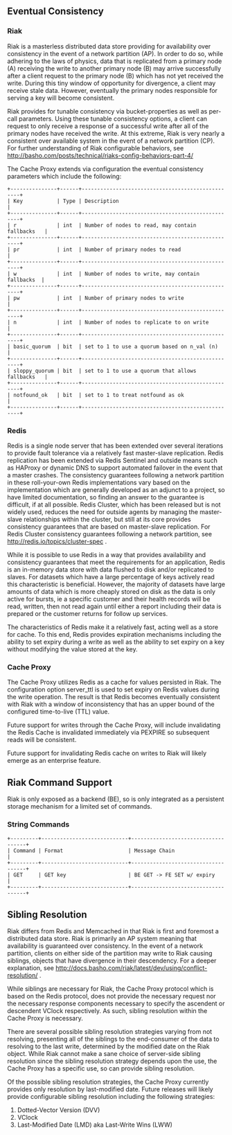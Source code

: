 ## Eventual Consistency

### Riak

Riak is a masterless distributed data store providing for availability over
consistency in the event of a network partition (AP). In order to do so, while
adhering to the laws of physics, data that is replicated from a primary node (A)
receiving the write to another primary node (B) may arrive successfully after a
client request to the primary node (B) which has not yet received the write.
During this tiny window of opportunity for divergence, a client may receive
stale data. However, eventually the primary nodes responsible for serving
a key will become consistent.

Riak provides for tunable consistency via bucket-properties as well as per-call
parameters. Using these tunable consistency options, a client can request to
only receive a response of a successful write after all of the primary nodes
have received the write. At this extreme, Riak is very nearly a consistent
over available system in the event of a network partition (CP).  For further
understanding of Riak configurable behaviors, see
http://basho.com/posts/technical/riaks-config-behaviors-part-4/

The Cache Proxy extends via configuration the eventual consistency parameters
which include the following:

    +---------------+------+--------------------------------------------------+
    | Key           | Type | Description                                      |
    +---------------+------+--------------------------------------------------+
    | r             | int  | Number of nodes to read, may contain fallbacks   |
    +---------------+------+--------------------------------------------------+
    | pr            | int  | Number of primary nodes to read                  |
    +---------------+------+--------------------------------------------------+
    | w             | int  | Number of nodes to write, may contain fallbacks  |
    +---------------+------+--------------------------------------------------+
    | pw            | int  | Number of primary nodes to write                 |
    +---------------+------+--------------------------------------------------+
    | n             | int  | Number of nodes to replicate to on write         |
    +---------------+------+--------------------------------------------------+
    | basic_quorum  | bit  | set to 1 to use a quorum based on n_val (n)      |
    +---------------+------+--------------------------------------------------+
    | sloppy_quorum | bit  | set to 1 to use a quorum that allows fallbacks   |
    +---------------+------+--------------------------------------------------+
    | notfound_ok   | bit  | set to 1 to treat notfound as ok                 |
    +---------------+------+--------------------------------------------------+


### Redis

Redis is a single node server that has been extended over several iterations
to provide fault tolerance via a relatively fast master-slave replication. Redis
replication has been extended via Redis Sentinel and outside means such as
HAProxy or dynamic DNS to support automated failover in the event that a master
crashes. The consistency guarantees following a network partition in these
roll-your-own Redis implementations vary based on the implementation which are
generally developed as an adjunct to a project, so have limited documentation,
so finding an answer to the guarantee is difficult, if at all possible. Redis
Cluster, which has been released but is not widely used, reduces the need for
outside agents by managing the master-slave relationships within the cluster,
but still at its core provides consistency guarantees that are based on
master-slave replication. For Redis Cluster consistency guarantees following a
network partition, see http://redis.io/topics/cluster-spec .

While it is possible to use Redis in a way that provides availability and
consistency guarantees that meet the requirements for an application, Redis
is an in-memory data store with data flushed to disk and/or replicated to
slaves. For datasets which have a large percentage of keys actively read this
characteristic is beneficial. However, the majority of datasets have large
amounts of data which is more cheaply stored on disk as the data is only
active for bursts, ie a specific customer and their health records will be
read, written, then not read again until either a report including their
data is prepared or the customer returns for follow up services.

The characteristics of Redis make it a relatively fast, acting well as a store
for cache. To this end, Redis provides expiration mechanisms including the
ability to set expiry during a write as well as the ability to set expiry
on a key without modifying the value stored at the key.

### Cache Proxy

The Cache Proxy utilizes Redis as a cache for values persisted in Riak. The
configuration option server_ttl is used to set expiry on Redis values during
the write operation. The result is that Redis becomes eventually consistent
with Riak with a window of inconsistency that has an upper bound of the
configured time-to-live (TTL) value.

Future support for writes through the Cache Proxy, will include
invalidating the Redis Cache is invalidated immediately via PEXPIRE so
subsequent reads will be consistent.

Future support for invalidating Redis cache on writes to Riak will likely
emerge as an enterprise feature.

## Riak Command Support

Riak is only exposed as a backend (BE), so is only integrated as a persistent
storage mechanism for a limited set of commands.

### String Commands

    +---------+----------------------------+------------------------------------+
    | Command | Format                     | Message Chain                      |
    +---------+----------------------------+------------------------------------+
    | GET     | GET key                    | BE GET -> FE SET w/ expiry         |
    +---------+----------------------------+------------------------------------+

## Sibling Resolution

Riak differs from Redis and Memcached in that Riak is first and foremost a
distributed data store. Riak is primarily an AP system meaning that availability
is guaranteed over consistency. In the event of a network partition, clients
on either side of the partition may write to Riak causing siblings, objects
that have divergence in their descendency. For a deeper explanation, see
http://docs.basho.com/riak/latest/dev/using/conflict-resolution/ .

While siblings are necessary for Riak, the Cache Proxy protocol which is based
on the Redis protocol, does not provide the necessary request nor the necessary
response components necessary to specify the ascendent or descendent  VClock
respectively. As such, sibling resolution within the Cache Proxy is necessary.

There are several possible sibling resolution strategies varying from not
resolving, presenting all of the siblings to the end-consumer of the data to
resolving to the last write, determined by the modified date on the Riak object.
While Riak cannot make a sane choice of server-side sibling resolution since the
sibling resolution strategy depends upon the use, the Cache Proxy has a
specific use, so can provide sibling resolution.

Of the possible sibling resolution strategies, the Cache Proxy currently
provides only resolution by last-modified date. Future releases will likely
provide configurable sibling resolution including the following strategies:

1. Dotted-Vector Version (DVV)
1. VClock
1. Last-Modified Date (LMD) aka Last-Write Wins (LWW)
